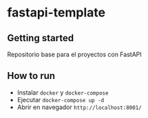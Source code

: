 # fastapi-template

## Getting started

Repositorio base para el proyectos con FastAPI

## How to run

- Instalar `docker` y `docker-compose`
- Ejecutar `docker-compose up -d`
- Abrir en navegador `http://localhost:8001/`
